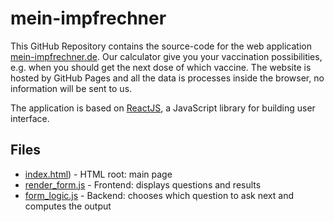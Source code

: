 # mein-impfrechner

This GitHub Repository contains the source-code for the web application [mein-impfrechner.de](https://mein-impfrechner.de). 
Our calculator give you your vaccination possibilities, e.g. when you should get the next dose of which vaccine.
The website is hosted by GitHub Pages and all the data is processes inside the browser, no information will be sent to 
us. 

The application is based on [ReactJS](https://reactjs.org/), a JavaScript library for building user interface. 

## Files
* [index.html](index.html)) - HTML root: main page
* [render_form.js](form_logic.js) - Frontend: displays questions and results 
* [form_logic.js](form_logic.js) - Backend: chooses which question to ask next and computes the output
